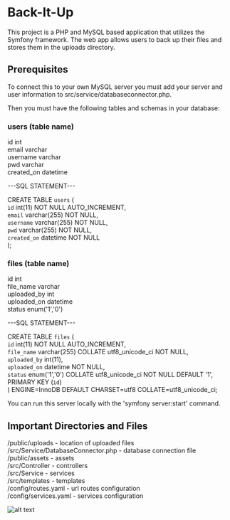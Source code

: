 # Back-It-Up

This project is a PHP and MySQL based application that utilizes the Symfony framework. The web app allows users to back up their files and stores them in the uploads directory.

## Prerequisites

To connect this to your own MySQL server you must add your server and user information to src/service/databaseconnector.php.  

Then you must have the following tables and schemas in your database:  

### users (table name)
id int  
email varchar  
username varchar  
pwd varchar  
created_on datetime  
  
---SQL STATEMENT---  
  
CREATE TABLE `users` (  
 `id` int(11) NOT NULL AUTO_INCREMENT,  
 `email` varchar(255) NOT NULL,  
 `username` varchar(255) NOT NULL,  
 `pwd` varchar(255) NOT NULL,  
 `created_on` datetime NOT NULL  
);  
  
### files (table name)  
id int  
file_name varchar  
uploaded_by int  
uploaded_on datetime  
status enum('1','0')  

---SQL STATEMENT---  
  
CREATE TABLE `files` (  
 `id` int(11) NOT NULL AUTO_INCREMENT,  
 `file_name` varchar(255) COLLATE utf8_unicode_ci NOT NULL,  
 `uploaded_by` int(11),  
 `uploaded_on` datetime NOT NULL,  
 `status` enum('1','0') COLLATE utf8_unicode_ci NOT NULL DEFAULT '1',  
 PRIMARY KEY (`id`)  
) ENGINE=InnoDB DEFAULT CHARSET=utf8 COLLATE=utf8_unicode_ci;  
  
You can run this server locally with the 'symfony server:start' command.  
  
## Important Directories and Files

/public/uploads - location of uploaded files  
/src/Service/DatabaseConnector.php - database connection file  
/public/assets - assets  
/src/Controller - controllers  
/src/Service - services  
/src/templates - templates  
/config/routes.yaml - url routes configuration  
/config/services.yaml - services configuration  

![alt text](https://firebasestorage.googleapis.com/v0/b/storeage-unit.appspot.com/o/Back-It-Up%20Demo.png?alt=media&token=b50d6738-bfc5-4b80-809c-dea93f068fcd)
